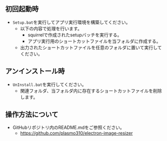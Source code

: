 
## 初回起動時

* `Setup.bat`を実行してアプリ実行環境を構築してください。
  * 以下の内容で処理を行います。
    * squirrelで作成されたsetupバッチを実行する。
    * アプリ実行用のショートカットファイルを当フォルダに作成する。
  * 出力されたショートカットファイルを任意のフォルダに置いて実行してください。

## アンインストール時

* `UnInstall.bat`を実行してください。
  * 関連フォルダ、当フォルダ内に存在するショートカットファイルを削除します。

## 操作方法について

* GitHubリポジトリ内のREADME.mdをご参照ください。
  * https://github.com/plasmo310/electron-image-resizer

